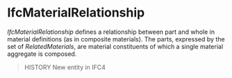 IfcMaterialRelationship
=======================

_IfcMaterialRelationship_ defines a relationship between part and whole in material definitions (as in composite materials). The parts, expressed by the set of _RelatedMaterials_, are material constituents of which a single material aggregate is composed.

> HISTORY New entity in IFC4
